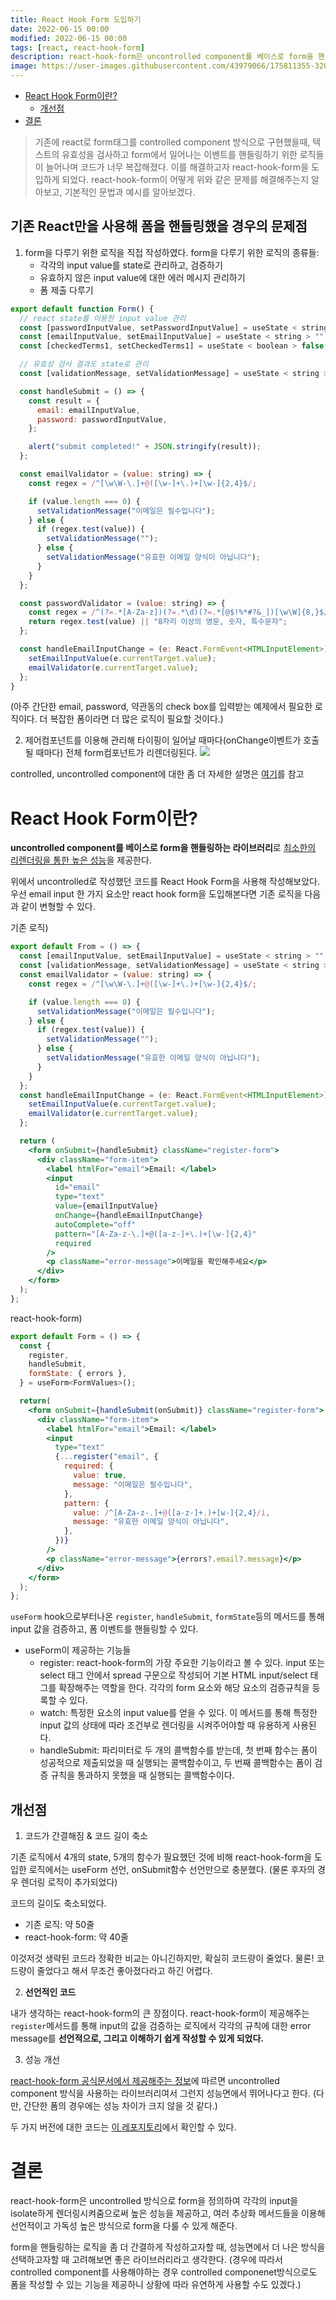 ```yaml
---
title: React Hook Form 도입하기
date: 2022-06-15 00:00
modified: 2022-06-15 00:00
tags: [react, react-hook-form]
description: react-hook-form은 uncontrolled component를 베이스로 form을 핸들링하는 라이브러리로 최소한의 리렌더링을 통한 높은 성능을 제공한다.
image: https://user-images.githubusercontent.com/43979066/175811355-320d6fe8-b8c1-46b3-8fe6-02491fe76495.png
---
```


- [React Hook Form이란?](#react-hook-form이란)
  - [개선점](#개선점)
- [결론](#결론)

> 기존에 react로 form태그를 controlled component 방식으로 구현했을때, 텍스트의 유효성을 검사하고 form에서 일어나는 이벤트를 핸들링하기 위한 로직들이 늘어나며 코드가 너무 복잡해졌다. 이를 해결하고자 react-hook-form을 도입하게 되었다. react-hook-form이 어떻게 위와 같은 문제를 해결해주는지 알아보고, 기본적인 문법과 예시를 알아보겠다.

## 기존 React만을 사용해 폼을 핸들링했을 경우의 문제점

1. form을 다루기 위한 로직을 직접 작성하였다.
   form을 다루기 위한 로직의 종류들:
   - 각각의 input value를 state로 관리하고, 검증하기
   - 유효하지 않은 input value에 대한 에러 메시지 관리하기
   - 폼 제출 다루기

```jsx
export default function Form() {
  // react state를 이용한 input value 관리
  const [passwordInputValue, setPasswordInputValue] = useState < string > "";
  const [emailInputValue, setEmailInputValue] = useState < string > "";
  const [checkedTerms1, setCheckedTerms1] = useState < boolean > false;

  // 유효성 검사 결과도 state로 관리
  const [validationMessage, setValidationMessage] = useState < string > "";

  const handleSubmit = () => {
    const result = {
      email: emailInputValue,
      password: passwordInputValue,
    };

    alert("submit completed!" + JSON.stringify(result));
  };

  const emailValidator = (value: string) => {
    const regex = /^[\w\W-\.]+@([\w-]+\.)+[\w-]{2,4}$/;

    if (value.length === 0) {
      setValidationMessage("이메일은 필수입니다");
    } else {
      if (regex.test(value)) {
        setValidationMessage("");
      } else {
        setValidationMessage("유효한 이메일 양식이 아닙니다");
      }
    }
  };

  const passwordValidator = (value: string) => {
    const regex = /^(?=.*[A-Za-z])(?=.*\d)(?=.*[@$!%*#?&_])[\w\W]{8,}$/;
    return regex.test(value) || "8자리 이상의 영문, 숫자, 특수문자";
  };

  const handleEmailInputChange = (e: React.FormEvent<HTMLInputElement>) => {
    setEmailInputValue(e.currentTarget.value);
    emailValidator(e.currentTarget.value);
  };
}
```

(아주 간단한 email, password, 약관동의 check box를 입력받는 예제에서 필요한 로직이다. 더 복잡한 폼이라면 더 많은 로직이 필요할 것이다.)

2. 제어컴포넌트를 이용해 관리해 타이핑이 일어날 때마다(onChange이벤트가 호출될 때마다) 전체 form컴포넌트가 리렌더링된다.
   ![](https://velog.velcdn.com/images/eunbin20/post/db666692-36b2-4de2-aeb4-260887d34934/image.png)

controlled, uncontrolled component에 대한 좀 더 자세한 설명은 [여기](https://eunbin20.github.io/%EC%A0%9C%EC%96%B4%EC%BB%B4%ED%8F%AC%EB%84%8C%ED%8A%B8%EC%99%80-%EB%B9%84%EC%A0%9C%EC%96%B4%EC%BB%B4%ED%8F%AC%EB%84%8C%ED%8A%B8/)를 참고

# React Hook Form이란?

**uncontrolled component를 베이스로 form을 핸들링하는 라이브러리**로 <u>최소한의 리렌더링을 통한 높은 성능</u>을 제공한다.

위에서 uncontrolled로 작성했던 코드를 React Hook Form을 사용해 작성해보았다. 우선 email input 한 가지 요소만 react hook form을 도입해본다면 기존 로직을 다음과 같이 변형할 수 있다.

기존 로직)

```jsx
export default From = () => {
  const [emailInputValue, setEmailInputValue] = useState < string > "";
  const [validationMessage, setValidationMessage] = useState < string > "";
  const emailValidator = (value: string) => {
    const regex = /^[\w\W-\.]+@([\w-]+\.)+[\w-]{2,4}$/;

    if (value.length === 0) {
      setValidationMessage("이메일은 필수입니다");
    } else {
      if (regex.test(value)) {
        setValidationMessage("");
      } else {
        setValidationMessage("유효한 이메일 양식이 아닙니다");
      }
    }
  };
  const handleEmailInputChange = (e: React.FormEvent<HTMLInputElement>) => {
    setEmailInputValue(e.currentTarget.value);
    emailValidator(e.currentTarget.value);
  };

  return (
    <form onSubmit={handleSubmit} className="register-form">
      <div className="form-item">
        <label htmlFor="email">Email: </label>
        <input
          id="email"
          type="text"
          value={emailInputValue}
          onChange={handleEmailInputChange}
          autoComplete="off"
          pattern="[A-Za-z-\.]+@([a-z-]+\.)+[\w-]{2,4}"
          required
        />
        <p className="error-message">이메일을 확인해주세요</p>
      </div>
    </form>
  );
};
```

react-hook-form)

```jsx
export default Form = () => {
  const {
    register,
    handleSubmit,
    formState: { errors },
  } = useForm<FormValues>();

  return(
    <form onSubmit={handleSubmit(onSubmit)} className="register-form">
      <div className="form-item">
        <label htmlFor="email">Email: </label>
        <input
          type="text"
          {...register("email", {
            required: {
              value: true,
              message: "이메일은 필수입니다",
            },
            pattern: {
              value: /^[A-Za-z-.]+@([a-z-]+.)+[w-]{2,4}/i,
              message: "유효한 이메일 양식이 아닙니다",
            },
          })}
        />
        <p className="error-message">{errors?.email?.message}</p>
      </div>
    </form>
  );
};
```

`useForm` hook으로부터나온 `register`, `handleSubmit`, `formState`등의 메서드를 통해 input 값을 검증하고, 폼 이벤트를 핸들링할 수 있다.

- useForm이 제공하는 기능들
  - register: react-hook-form의 가장 주요한 기능이라고 볼 수 있다. input 또는 select 태그 안에서 spread 구문으로 작성되어 기본 HTML input/select 태그를 확장해주는 역할을 한다. 각각의 form 요소와 해당 요소의 검증규칙을 등록할 수 있다.
  - watch: 특정한 요소의 input value를 얻을 수 있다. 이 메서드를 통해 특정한 input 값의 상태에 따라 조건부로 렌더링을 시켜주어야할 때 유용하게 사용된다.
  - handleSubmit: 파리미터로 두 개의 콜백함수를 받는데, 첫 번째 함수는 폼이 성공적으로 제출되었을 때 실행되는 콜백함수이고, 두 번째 콜백함수는 폼이 검증 규칙을 통과하지 못했을 때 실행되는 콜백함수이다.

## 개선점

1. 코드가 간결해짐 & 코드 길이 축소

기존 로직에서 4개의 state, 5개의 함수가 필요했던 것에 비해 react-hook-form을 도입한 로직에서는 useForm 선언, onSubmit함수 선언만으로 충분했다. (물론 후자의 경우 렌더링 로직이 추가되었다)

코드의 길이도 축소되었다.

- 기존 로직: 약 50줄
- react-hook-form: 약 40줄

이것저것 생략된 코드라 정확한 비교는 아니긴하지만, 확실히 코드량이 줄었다. 물론! 코드량이 줄었다고 해서 무조건 좋아졌다라고 하긴 어렵다.

2. **선언적인 코드**

내가 생각하는 react-hook-form의 큰 장점이다. react-hook-form이 제공해주는 `register`메서드를 통해 input의 값을 검증하는 로직에서 각각의 규칙에 대한 error message를 **선언적으로, 그리고 이해하기 쉽게 작성할 수 있게 되었다.**

3. 성능 개선

[react-hook-form 공식문서에서 제공해주는 정보](https://github.com/react-hook-form/performance-compare)에 따르면 uncontrolled component 방식을 사용하는 라이브러리여서 그런지 성능면에서 뛰어나다고 한다. (다만, 간단한 폼의 경우에는 성능 차이가 크지 않을 것 같다.)

두 가지 버전에 대한 코드는 [이 레포지토리](https://github.com/eunbin20/form-example)에서 확인할 수 있다.

# 결론

react-hook-form은 uncontrolled 방식으로 form을 정의하여 각각의 input을 isolate하게 렌더링시켜줌으로써 높은 성능을 제공하고, 여러 추상화 메서드들을 이용해 선언적이고 가독성 높은 방식으로 form을 다룰 수 있게 해준다.

form을 핸들링하는 로직을 좀 더 간결하게 작성하고자할 때, 성능면에서 더 나은 방식을 선택하고자할 때 고려해보면 좋은 라이브러리라고 생각한다. (경우에 따라서 controlled component를 사용해야하는 경우 controlled componenet방식으로도 폼을 작성할 수 있는 기능을 제공하니 상황에 따라 유연하게 사용할 수도 있겠다.)
